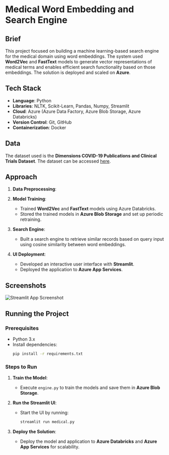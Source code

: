 
# Medical Word Embedding and Search Engine

## Brief
This project focused on building a machine learning-based search engine for the medical domain using word embeddings. The system used **Word2Vec** and **FastText** models to generate vector representations of medical terms and enables efficient search functionality based on those embeddings. The solution is deployed and scaled on **Azure**.

## Tech Stack
- **Language**: Python
- **Libraries**: NLTK, Scikit-Learn, Pandas, Numpy, Streamlit
- **Cloud**: Azure (Azure Data Factory, Azure Blob Storage, Azure Databricks)
- **Version Control**: Git, GitHub
- **Containerization**: Docker

## Data
The dataset used is the **Dimensions COVID-19 Publications and Clinical Trials Dataset**. The dataset can be accessed [here](https://dimensions.figshare.com/articles/dataset/Dimensions_COVID-19_publications_datasets_and_clinical_trials/11961063).

## Approach
1. **Data Preprocessing**:

2. **Model Training**:
   - Trained **Word2Vec** and **FastText** models using Azure Databricks.
   - Stored the trained models in **Azure Blob Storage** and set up periodic retraining.

3. **Search Engine**:
   - Built a search engine to retrieve similar records based on query input using cosine similarity between word embeddings.

4. **UI Deployment**:
   - Developed an interactive user interface with **Streamlit**.
   - Deployed the application to **Azure App Services**.


## Screenshots
  ![Streamlit App Screenshot](/Notebooks/Images/Screenshot_01.png)


## Running the Project

### Prerequisites
- Python 3.x
- Install dependencies:
  ```bash
  pip install -r requirements.txt
  ```

### Steps to Run
1. **Train the Model**:
   - Execute `engine.py` to train the models and save them in **Azure Blob Storage**.

2. **Run the Streamlit UI**:
   - Start the UI by running:
     ```bash
     streamlit run medical.py
     ```

3. **Deploy the Solution**:
   - Deploy the model and application to **Azure Databricks** and **Azure App Services** for scalability.
